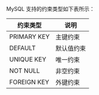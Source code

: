 MySQL 支持的约束类型如下表所示：

| 约束类型    | 说明       |
| ----------- | ---------- |
| PRIMARY KEY | 主键约束   |
| DEFAULT     | 默认值约束 |
| UNIQUE KEY  | 唯一约束   |
| NOT NULL    | 非空约束   |
| FOREIGN KEY | 外键约束   |